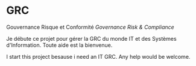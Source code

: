 # GRC

Gouvernance Risque et Conformité _Governance Risk & Compliance_

Je débute ce projet pour gérer la GRC du monde IT et des Systèmes d'Information. Toute aide est la bienvenue.

I start this project besause i need an IT GRC. Any help would be welcome.